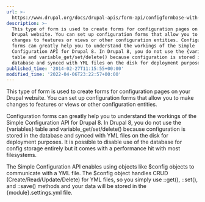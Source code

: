 ```yaml
---
url: >-
  https://www.drupal.org/docs/drupal-apis/form-api/configformbase-with-simple-configuration-api
description: >-
  This type of form is used to create forms for configuration pages on your
  Drupal website. You can set up configuration forms that allow you to make
  changes to features or views or other configuration entities. Configuration
  forms can greatly help you to understand the workings of the Simple
  Configuration API for Drupal 8. In Drupal 8, you do not use the {variables}
  table and variable_get/set/delete() because configuration is stored in the
  database and synced with YML files on the disk for deployment purposes.
published_time: '2014-02-27T11:15:55+00:00'
modified_time: '2022-04-06T23:22:57+00:00'
---
```

This type of form is used to create forms for configuration pages on your Drupal website. You can set up configuration forms that allow you to make changes to features or views or other configuration entities.

Configuration forms can greatly help you to understand the workings of the Simple Configuration API for Drupal 8\. In Drupal 8, you do not use the {variables} table and variable\_get/set/delete() because configuration is stored in the database and synced with YML files on the disk for deployment purposes. It is possible to disable use of the database for config storage entirely but it comes with a performance hit with most filesystems.

The Simple Configuration API enables using objects like $config objects to communicate with a YML file. The $config object handles CRUD (Create/Read/Update/Delete) for YML files, so you simply use ::get(), ::set(), and ::save() methods and your data will be stored in the {module}.settings.yml file.